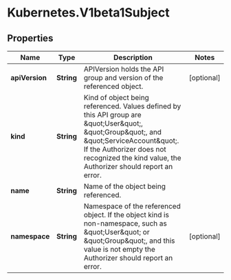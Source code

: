 # Kubernetes.V1beta1Subject

## Properties
Name | Type | Description | Notes
------------ | ------------- | ------------- | -------------
**apiVersion** | **String** | APIVersion holds the API group and version of the referenced object. | [optional] 
**kind** | **String** | Kind of object being referenced. Values defined by this API group are \&quot;User\&quot;, \&quot;Group\&quot;, and \&quot;ServiceAccount\&quot;. If the Authorizer does not recognized the kind value, the Authorizer should report an error. | 
**name** | **String** | Name of the object being referenced. | 
**namespace** | **String** | Namespace of the referenced object.  If the object kind is non-namespace, such as \&quot;User\&quot; or \&quot;Group\&quot;, and this value is not empty the Authorizer should report an error. | [optional] 


